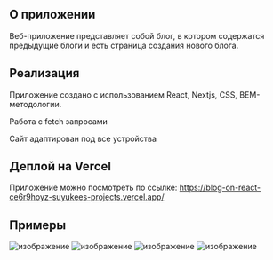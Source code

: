 ## О приложении

Веб-приложение представляет собой блог, в котором содержатся предыдущие блоги и есть страница создания нового блога.

## Реализация

Приложение создано с использованием React, Nextjs, CSS, BEM-методологии.

Работа с fetch запросами

Сайт адаптирован под все устройства

## Деплой на Vercel

Приложение можно посмотреть по ссылке: https://blog-on-react-ce6r9hoyz-suyukees-projects.vercel.app/

## Примеры
![изображение](https://github.com/Suyukee/blog-on-react/assets/39066019/2ba6bf24-2b3a-4497-bd6d-b2185c504f47)
![изображение](https://github.com/Suyukee/blog-on-react/assets/39066019/f188370c-dd34-4fb0-97d7-0b080c90b4a6)
![изображение](https://github.com/Suyukee/blog-on-react/assets/39066019/5aef91d5-339e-499d-b180-6af5698e3ffb)
![изображение](https://github.com/Suyukee/blog-on-react/assets/39066019/ced4527d-5df0-4377-8f55-6e80bee0572c)
